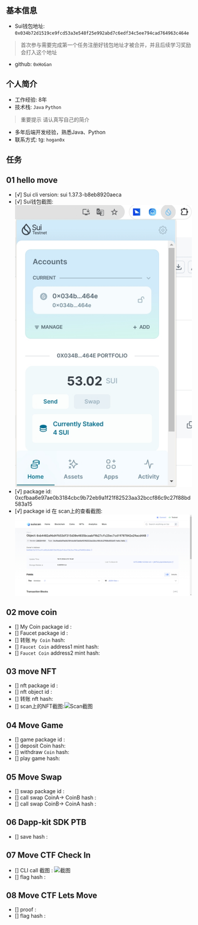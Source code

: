 ## 基本信息
- Sui钱包地址: `0x034b72d1519ce9fcd53a3e548f25e992abd7c6edf34c5ee794cad764963c464e`
> 首次参与需要完成第一个任务注册好钱包地址才被合并，并且后续学习奖励会打入这个地址
- github: `0xHoGan`

## 个人简介
- 工作经验: 8年
- 技术栈: `Java` `Python`
> 重要提示 请认真写自己的简介
- 多年后端开发经验，熟悉Java、Python
- 联系方式: tg: `hogan0x`

## 任务

##   01 hello move  
- [√] Sui cli version: sui 1.37.3-b8eb8920aeca
- [√] Sui钱包截图: ![Sui钱包截图](./co-learn-2411/images/task1/SuiWallet.png)
- [√] package id: 0xcfbaa6e97ae0b3184cbc9b72eb9a1f21f82523aa32bccf86c9c27f88bd583a15
- [√] package id 在 scan上的查看截图:![Scan截图](./co-learn-2411/images/task1/suiscan.png)

##   02 move coin
- [] My Coin package id : 
- [] Faucet package id : 
- [] 转账 `My Coin` hash:
- [] `Faucet Coin` address1 mint hash:
- [] `Faucet Coin` address2 mint hash:

##   03 move NFT
- [] nft package id :
- [] nft object id : 
- [] 转账 nft  hash:
- [] scan上的NFT截图:![Scan截图](./images/你的图片地址)

##   04 Move Game
- [] game package id :
- [] deposit Coin hash:
- [] withdraw `Coin` hash:
- [] play game hash:

##   05 Move Swap
- [] swap package id :
- [] call swap CoinA-> CoinB  hash :
- [] call swap CoinB-> CoinA  hash :

##   06 Dapp-kit SDK PTB
- [] save hash :

##   07 Move CTF Check In
- [] CLI call 截图 : ![截图](./images/你的图片地址)
- [] flag hash :

##   08 Move CTF Lets Move
- [] proof : 
- [] flag hash :
